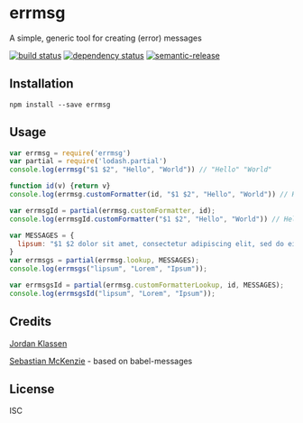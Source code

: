 # errmsg

A simple, generic tool for creating (error) messages

[![build status](https://secure.travis-ci.org/forivall/errmsg.svg)](http://travis-ci.org/forivall/errmsg)
[![dependency status](https://david-dm.org/forivall/errmsg.svg)](https://david-dm.org/forivall/errmsg)
[![semantic-release](https://img.shields.io/badge/%20%20%F0%9F%93%A6%F0%9F%9A%80-semantic--release-e10079.svg)](https://github.com/semantic-release/semantic-release)

## Installation

```
npm install --save errmsg
```

## Usage

```js
var errmsg = require('errmsg')
var partial = require('lodash.partial')
console.log(errmsg("$1 $2", "Hello", "World")) // "Hello" "World"

function id(v) {return v}
console.log(errmsg.customFormatter(id, "$1 $2", "Hello", "World")) // Hello World

var errmsgId = partial(errmsg.customFormatter, id);
console.log(errmsgId.customFormatter("$1 $2", "Hello", "World")) // Hello World

var MESSAGES = {
  lipsum: "$1 $2 dolor sit amet, consectetur adipiscing elit, sed do eiusmod tempor incididunt ut labore et dolore magna aliqua. Ut enim ad minim veniam, quis nostrud exercitation ullamco laboris nisi ut aliquip ex ea commodo consequat. Duis aute irure dolor in reprehenderit in voluptate velit esse cillum dolore eu fugiat nulla pariatur. Excepteur sint occaecat cupidatat non proident, sunt in culpa qui officia deserunt mollit anim id est laborum."
}
var errmsgs = partial(errmsg.lookup, MESSAGES);
console.log(errmsgs("lipsum", "Lorem", "Ipsum"));

var errmsgsId = partial(errmsg.customFormatterLookup, id, MESSAGES);
console.log(errmsgsId("lipsum", "Lorem", "Ipsum"));
```

## Credits
[Jordan Klassen](https://github.com/forivall/)

[Sebastian McKenzie](https://github.com/kittens/) - based on babel-messages

## License

ISC
